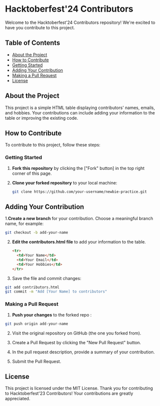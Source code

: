 # Hacktoberfest'24 Contributors

Welcome to the Hacktoberfest'24 Contributors repository! We're excited to have you contribute to this project.

## Table of Contents

- [About the Project](#about-the-project)
- [How to Contribute](#how-to-contribute)
- [Getting Started](#getting-started)
- [Adding Your Contribution](#adding-your-contribution)
- [Making a Pull Request](#making-a-pull-request)
- [License](#license)

## About the Project

This project is a simple HTML table displaying contributors' names, emails, and hobbies. Your contributions can include adding your information to the table or improving the existing code.

## How to Contribute

To contribute to this project, follow these steps:

### Getting Started

1. **Fork this repository** by clicking the ["Fork" button] in the top right corner of this page.

2. **Clone your forked repository** to your local machine:

   ```bash
   git clone https://github.com/your-username/newbie-practice.git

## Adding Your Contribution

1.**Create a new branch** for your contribution. Choose a meaningful branch name, for example:
  ```bash
  git checkout -b add-your-name
  ```

2. **Edit the contributors.html file** to add your information to the table.
   
   ```html
   <tr>
     <td>Your Name</td>
     <td>Your Email</td>
     <td>Your Hobbies</td>
   </tr>

3. Save the file and commit changes:
   
  ```bash
  git add contributors.html
  git commit -m "Add [Your Name] to contributors"
  ```
### Making a Pull Request

1. **Push your changes** to the forked repo :
  ```bash
  git push origin add-your-name
  ```
2. Visit the original repository on GitHub (the one you forked from).

3. Create a Pull Request by clicking the "New Pull Request" button.

4. In the pull request description, provide a summary of your contribution.

5. Submit the Pull Request.

## License
This project is licensed under the MIT License.
Thank you for contributing to Hacktoberfest'23 Contributors! Your contributions are greatly appreciated.
